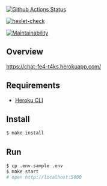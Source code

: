 [![Github Actions Status](https://github.com/hexlet-components/projects-frontend-l4-server/workflows/Node%20CI/badge.svg)](https://github.com/hexlet-components/projects-frontend-l4-server/actions)

[![hexlet-check](https://github.com/t4ks/frontend-project-lvl4/actions/workflows/hexlet-check.yml/badge.svg)](https://github.com/t4ks/frontend-project-lvl4/actions/workflows/hexlet-check.yml)

[![Maintainability](https://api.codeclimate.com/v1/badges/de626cdc1bb577d94f3e/maintainability)](https://codeclimate.com/github/t4ks/frontend-project-lvl4/maintainability)

## Overview

https://chat-fe4-t4ks.herokuapp.com/


## Requirements

* [Heroku CLI](https://devcenter.heroku.com/articles/heroku-cli)

## Install

```sh
$ make install
```

## Run

```sh
$ cp .env.sample .env
$ make start
# open http://localhost:5000
```
